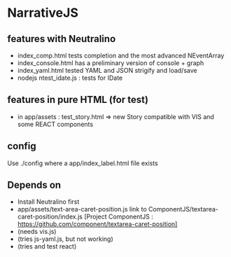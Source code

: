 # NarrativeJS


## features with Neutralino
- index_comp.html tests completion and the most advanced NEventArray
- index_console.html has a preliminary version of console + graph
- index_yaml.html tested YAML and JSON strigify and load/save
- nodejs ntest_idate.js : tests for IDate

## features in pure HTML (for test)
- in app/assets : test_story.html => new Story compatible with VIS and some REACT components

## config
Use ./config <label> where a app/index_label.html file exists

## Depends on
- Install Neutralino first
- app/assets/text-area-caret-position.js link to ComponentJS/textarea-caret-position/index.js [Project ComponentJS : https://github.com/component/textarea-caret-position]
- (needs vis.js)
- (tries js-yaml.js, but not working)
- (tries and test react)
